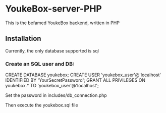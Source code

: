 # YoukeBox-server-PHP
This is the befamed YoukeBox backend, written in PHP

## Installation
Currently, the only database supported is sql

### Create an SQL user and DB:
CREATE DATABASE youkebox;
CREATE USER 'youkebox_user'@'localhost' IDENTIFIED BY 'YourSecretPassword';
GRANT ALL PRIVILEGES ON youkebox.* TO 'youkebox_user'@'localhost';

Set the password in includes/db_connection.php

Then execute the youkebox.sql file
